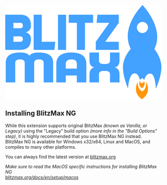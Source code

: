 ![BlitzMax Logo](../media/blitzmax_title.svg)

## Installing BlitzMax NG

While this extension supports original BlitzMax _(known as Vanilla, or Legacy)_ using the "Legacy" build option _(more info in the "Build Options" step)_, it is highly recommended that you use BlitzMax NG instead.\
BlitzMax NG is available for Windows x32/x64, Linux and MacOS, and compiles to many other platforms.

You can always find the latest version at [blitzmax.org](command:blitzmax.homepage)

_Make sure to read the MacOS specific instructions for installing BlitzMax NG\
[blitzmax.org/docs/en/setup/macos](https://blitzmax.org/docs/en/setup/macos/)_